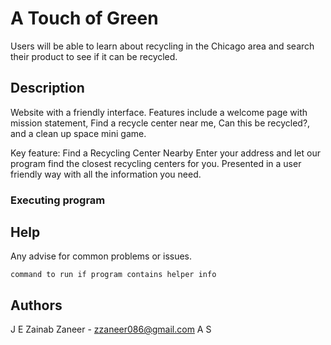 # A Touch of Green

Users will be able to learn about recycling in the Chicago area and search their product to see if it can be recycled.

## Description

Website with a friendly interface. Features include a welcome page with mission statement, Find a recycle center near me, Can this be recycled?, and a clean up space mini game.

Key feature: Find a Recycling Center Nearby
    Enter your address and let our program find the closest recycling centers for you. Presented in a user friendly way with all the information you need.

### Executing program


## Help

Any advise for common problems or issues.
```
command to run if program contains helper info
```

## Authors

J
E
Zainab Zaneer - zzaneer086@gmail.com
A
S